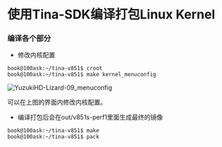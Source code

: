 # 使用Tina-SDK编译打包Linux Kernel
### 编译各个部分

* 修改内核配置
``` shell
book@100ask:~/tina-v851$ croot
book@100ask:~/tina-v851$ make kernel_menuconfig
```

![YuzukiHD-Lizard-09_menuconfig](https://photos.100ask.net/dongshanpi-docs/YuzukiHD-Lizard/YuzukiHD-Lizard-09_menuconfig.png)

可以在上图的界面内修改内核配置。

* 编译打包后会在out/v851s-perf1里面生成最终的镜像
``` shell
book@100ask:~/tina-v851$ make
book@100ask:~/tina-v851$ pack
```
